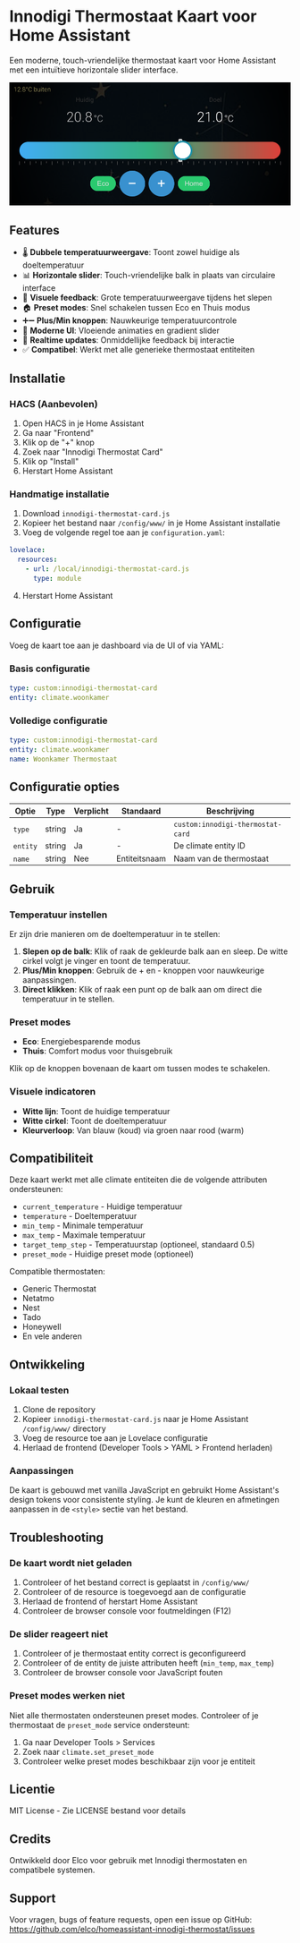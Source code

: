 # Innodigi Thermostaat Kaart voor Home Assistant

Een moderne, touch-vriendelijke thermostaat kaart voor Home Assistant met een intuïtieve horizontale slider interface.

![Innodigi Thermostat Card](screenshot.png)

## Features

- 🌡️ **Dubbele temperatuurweergave**: Toont zowel huidige als doeltemperatuur
- 📊 **Horizontale slider**: Touch-vriendelijke balk in plaats van circulaire interface
- 🎯 **Visuele feedback**: Grote temperatuurweergave tijdens het slepen
- 🏠 **Preset modes**: Snel schakelen tussen Eco en Thuis modus
- ➕➖ **Plus/Min knoppen**: Nauwkeurige temperatuurcontrole
- 🎨 **Moderne UI**: Vloeiende animaties en gradient slider
- 🔄 **Realtime updates**: Onmiddellijke feedback bij interactie
- ✅ **Compatibel**: Werkt met alle generieke thermostaat entiteiten

## Installatie

### HACS (Aanbevolen)

1. Open HACS in je Home Assistant
2. Ga naar "Frontend"
3. Klik op de "+" knop
4. Zoek naar "Innodigi Thermostat Card"
5. Klik op "Install"
6. Herstart Home Assistant

### Handmatige installatie

1. Download `innodigi-thermostat-card.js`
2. Kopieer het bestand naar `/config/www/` in je Home Assistant installatie
3. Voeg de volgende regel toe aan je `configuration.yaml`:

```yaml
lovelace:
  resources:
    - url: /local/innodigi-thermostat-card.js
      type: module
```

4. Herstart Home Assistant

## Configuratie

Voeg de kaart toe aan je dashboard via de UI of via YAML:

### Basis configuratie

```yaml
type: custom:innodigi-thermostat-card
entity: climate.woonkamer
```

### Volledige configuratie

```yaml
type: custom:innodigi-thermostat-card
entity: climate.woonkamer
name: Woonkamer Thermostaat
```

## Configuratie opties

| Optie | Type | Verplicht | Standaard | Beschrijving |
|-------|------|-----------|-----------|--------------|
| `type` | string | Ja | - | `custom:innodigi-thermostat-card` |
| `entity` | string | Ja | - | De climate entity ID |
| `name` | string | Nee | Entiteitsnaam | Naam van de thermostaat |

## Gebruik

### Temperatuur instellen

Er zijn drie manieren om de doeltemperatuur in te stellen:

1. **Slepen op de balk**: Klik of raak de gekleurde balk aan en sleep. De witte cirkel volgt je vinger en toont de temperatuur.
2. **Plus/Min knoppen**: Gebruik de + en - knoppen voor nauwkeurige aanpassingen.
3. **Direct klikken**: Klik of raak een punt op de balk aan om direct die temperatuur in te stellen.

### Preset modes

- **Eco**: Energiebesparende modus
- **Thuis**: Comfort modus voor thuisgebruik

Klik op de knoppen bovenaan de kaart om tussen modes te schakelen.

### Visuele indicatoren

- **Witte lijn**: Toont de huidige temperatuur
- **Witte cirkel**: Toont de doeltemperatuur
- **Kleurverloop**: Van blauw (koud) via groen naar rood (warm)

## Compatibiliteit

Deze kaart werkt met alle climate entiteiten die de volgende attributen ondersteunen:

- `current_temperature` - Huidige temperatuur
- `temperature` - Doeltemperatuur
- `min_temp` - Minimale temperatuur
- `max_temp` - Maximale temperatuur
- `target_temp_step` - Temperatuurstap (optioneel, standaard 0.5)
- `preset_mode` - Huidige preset mode (optioneel)

Compatible thermostaten:
- Generic Thermostat
- Netatmo
- Nest
- Tado
- Honeywell
- En vele anderen

## Ontwikkeling

### Lokaal testen

1. Clone de repository
2. Kopieer `innodigi-thermostat-card.js` naar je Home Assistant `/config/www/` directory
3. Voeg de resource toe aan je Lovelace configuratie
4. Herlaad de frontend (Developer Tools > YAML > Frontend herladen)

### Aanpassingen

De kaart is gebouwd met vanilla JavaScript en gebruikt Home Assistant's design tokens voor consistente styling. Je kunt de kleuren en afmetingen aanpassen in de `<style>` sectie van het bestand.

## Troubleshooting

### De kaart wordt niet geladen

1. Controleer of het bestand correct is geplaatst in `/config/www/`
2. Controleer of de resource is toegevoegd aan de configuratie
3. Herlaad de frontend of herstart Home Assistant
4. Controleer de browser console voor foutmeldingen (F12)

### De slider reageert niet

1. Controleer of je thermostaat entity correct is geconfigureerd
2. Controleer of de entity de juiste attributen heeft (`min_temp`, `max_temp`)
3. Controleer de browser console voor JavaScript fouten

### Preset modes werken niet

Niet alle thermostaten ondersteunen preset modes. Controleer of je thermostaat de `preset_mode` service ondersteunt:

1. Ga naar Developer Tools > Services
2. Zoek naar `climate.set_preset_mode`
3. Controleer welke preset modes beschikbaar zijn voor je entiteit

## Licentie

MIT License - Zie LICENSE bestand voor details

## Credits

Ontwikkeld door Elco voor gebruik met Innodigi thermostaten en compatibele systemen.

## Support

Voor vragen, bugs of feature requests, open een issue op GitHub:
https://github.com/elco/homeassistant-innodigi-thermostat/issues

